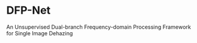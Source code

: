 # DFP-Net
An Unsupervised Dual-branch Frequency-domain Processing Framework for Single Image Dehazing
